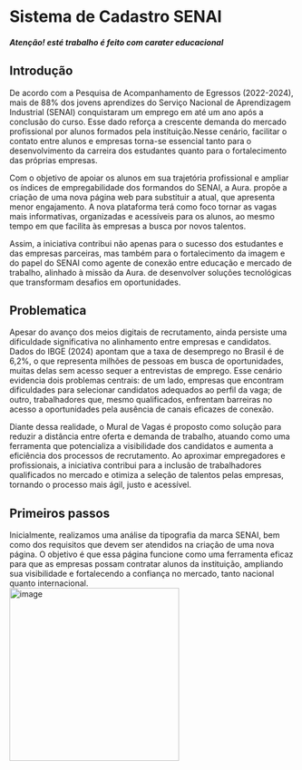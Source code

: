 # Sistema de Cadastro SENAI<br>
##### Atenção! esté trabalho é feito com carater educacional

## Introdução
De acordo com a Pesquisa de Acompanhamento de Egressos (2022-2024), mais de 88% dos jovens aprendizes do Serviço Nacional de Aprendizagem Industrial (SENAI) conquistaram um emprego em até um ano após a conclusão do curso. Esse dado reforça a crescente demanda do mercado profissional por alunos formados pela instituição.Nesse cenário, facilitar o contato entre alunos e empresas torna-se essencial tanto para o desenvolvimento da carreira dos estudantes quanto para o fortalecimento das próprias empresas.

Com o objetivo de apoiar os alunos em sua trajetória profissional e ampliar os índices de empregabilidade dos formandos do SENAI, a Aura. propõe a criação de uma nova página web para substituir a atual, que apresenta menor engajamento. A nova plataforma terá como foco tornar as vagas mais informativas, organizadas e acessíveis para os alunos, ao mesmo tempo em que facilita às empresas a busca por novos talentos.

Assim, a iniciativa contribui não apenas para o sucesso dos estudantes e das empresas parceiras, mas também para o fortalecimento da imagem e do papel do SENAI como agente de conexão entre educação e mercado de trabalho, alinhado à missão da Aura. de desenvolver soluções tecnológicas que transformam desafios em oportunidades.

## Problematica
Apesar do avanço dos meios digitais de recrutamento, ainda persiste uma dificuldade significativa no alinhamento entre empresas e candidatos. Dados do IBGE (2024) apontam que a taxa de desemprego no Brasil é de 6,2%, o que representa milhões de pessoas em busca de oportunidades, muitas delas sem acesso sequer a entrevistas de emprego. Esse cenário evidencia dois problemas centrais: de um lado, empresas que encontram dificuldades para selecionar candidatos adequados ao perfil da vaga; de outro, trabalhadores que, mesmo qualificados, enfrentam barreiras no acesso a oportunidades pela ausência de canais eficazes de conexão.

Diante dessa realidade, o Mural de Vagas é proposto como solução para reduzir a distância entre oferta e demanda de trabalho, atuando como uma ferramenta que potencializa a visibilidade dos candidatos e aumenta a eficiência dos processos de recrutamento. Ao aproximar empregadores e profissionais, a iniciativa contribui para a inclusão de trabalhadores qualificados no mercado e otimiza a seleção de talentos pelas empresas, tornando o processo mais ágil, justo e acessível.

## Primeiros passos
Inicialmente, realizamos uma análise da tipografia da marca SENAI, bem como dos requisitos que devem ser atendidos na criação de uma nova página. O objetivo é que essa página funcione como uma ferramenta eficaz para que as empresas possam contratar alunos da instituição, ampliando sua visibilidade e fortalecendo a confiança no mercado, tanto nacional quanto internacional.<br>
<img width="299" height="305" alt="image" src="https://github.com/user-attachments/assets/28dedced-193c-460c-b05b-a611598f77b5" />














